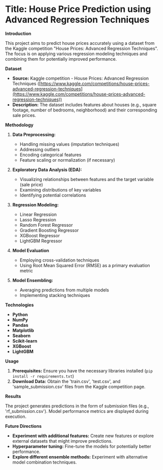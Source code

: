 # **Title: House Price Prediction using Advanced Regression Techniques**

**Introduction**

This project aims to predict house prices accurately using a dataset from the Kaggle competition "House Prices: Advanced Regression Techniques". The focus is on applying various regression modeling techniques and combining them for potentially improved performance.

**Dataset**

* **Source:** Kaggle competition - House Prices: Advanced Regression Techniques ([https://www.kaggle.com/competitions/house-prices-advanced-regression-techniques](https://www.kaggle.com/competitions/house-prices-advanced-regression-techniques))
* **Description:** The dataset includes features about houses (e.g., square footage, number of bedrooms, neighborhood) and their corresponding sale prices.

**Methodology**

1. **Data Preprocessing:**
   * Handling missing values (imputation techniques)
   * Addressing outliers
   * Encoding categorical features
   * Feature scaling or normalization (if necessary)

2. **Exploratory Data Analysis (EDA):**
   * Visualizing relationships between features and the target variable (sale price)
   * Examining distributions of key variables
   * Identifying potential correlations

3. **Regression Modeling:**
   * Linear Regression
   * Lasso Regression 
   * Random Forest Regressor
   * Gradient Boosting Regressor
   * XGBoost Regressor 
   * LightGBM Regressor

4. **Model Evaluation**
   * Employing cross-validation techniques
   * Using Root Mean Squared Error (RMSE) as a primary evaluation metric

5. **Model Ensembling:**
   * Averaging predictions from multiple models
   * Implementing stacking techniques

**Technologies**

* **Python**
* **NumPy**
* **Pandas**
* **Matplotlib**
* **Seaborn**
* **Scikit-learn** 
* **XGBoost**
* **LightGBM**

**Usage**

1. **Prerequisites:** Ensure you have the necessary libraries installed (`pip install -r requirements.txt`)
2. **Download Data:** Obtain the 'train.csv', 'test.csv', and 'sample_submission.csv' files from the Kaggle competition page.

**Results**

The project generates predictions in the form of submission files (e.g., 'rf_submission.csv'). Model performance metrics are displayed during execution.

**Future Directions**

* **Experiment with additional features:** Create new features or explore external datasets that might improve predictions.  
* **Hyperparameter tuning:** Fine-tune the models for potentially better performance.
* **Explore different ensemble methods:** Experiment with alternative model combination techniques.  

